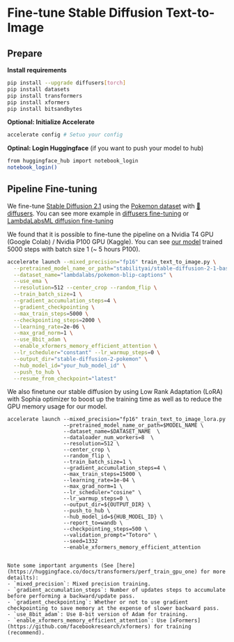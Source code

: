 # Fine-tune Stable Diffusion Text-to-Image
## Prepare
**Install requirements**
```sh
pip install --upgrade diffusers[torch]
pip install datasets
pip install transformers
pip install xformers
pip install bitsandbytes
```

**Optional: Initialize Accelerate**
```sh
accelerate config # Setuo your config
```

**Optinal: Login Huggingface** (if you want to push your model to hub)
```sh
from huggingface_hub import notebook_login
notebook_login()
```

## Pipeline Fine-tuning
We fine-tune [Stable Diffusion 2.1](https://huggingface.co/stabilityai/stable-diffusion-2-1-base) using the [Pokemon dataset](https://huggingface.co/datasets/lambdalabs/pokemon-blip-captions) with [🤗 diffusers](https://github.com/huggingface/diffusers). You can see more example in [diffusers fine-tuning](https://github.com/huggingface/diffusers/tree/main/examples/text_to_image) or [LambdaLabsML diffusion fine-tuning](https://github.com/LambdaLabsML/examples/tree/main/stable-diffusion-finetuning)

We found that it is possible to fine-tune the pipeline on a Nvidia T4 GPU (Google Colab) / Nvidia P100 GPU (Kaggle). You can see [our model](https://huggingface.co/Zero-nnkn/stable-diffusion-2-pokemon) trained 5000 steps with batch size 1 (~ 5 hours P100).

```sh
accelerate launch --mixed_precision="fp16" train_text_to_image.py \
  --pretrained_model_name_or_path="stabilityai/stable-diffusion-2-1-base" \
  --dataset_name="lambdalabs/pokemon-blip-captions" \
  --use_ema \
  --resolution=512 --center_crop --random_flip \
  --train_batch_size=1 \
  --gradient_accumulation_steps=4 \
  --gradient_checkpointing \
  --max_train_steps=5000 \
  --checkpointing_steps=2000 \
  --learning_rate=2e-06 \
  --max_grad_norm=1 \
  --use_8bit_adam \
  --enable_xformers_memory_efficient_attention \
  --lr_scheduler="constant" --lr_warmup_steps=0 \
  --output_dir="stable-diffusion-2-pokemon" \
  --hub_model_id="your_hub_model_id" \
  --push_to_hub \
  --resume_from_checkpoint="latest"
```

We also finetune our stable diffusion by using Low Rank Adaptation (LoRA) with Sophia optimizer to boost up the training time as well as to reduce the GPU memory usage for our model.

```
accelerate launch --mixed_precision="fp16" train_text_to_image_lora.py
                  --pretrained_model_name_or_path=$MODEL_NAME \
                  --dataset_name=$DATASET_NAME  \
                  --dataloader_num_workers=8  \
                  --resolution=512 \
                  --center_crop \
                  --random_flip \
                  --train_batch_size=1 \
                  --gradient_accumulation_steps=4 \
                  --max_train_steps=15000 \
                  --learning_rate=1e-04 \
                  --max_grad_norm=1 \
                  --lr_scheduler="cosine" \
                  --lr_warmup_steps=0 \
                  --output_dir=${OUTPUT_DIR} \
                  --push_to_hub \
                  --hub_model_id=${HUB_MODEL_ID} \
                  --report_to=wandb \
                  --checkpointing_steps=500 \
                  --validation_prompt="Totoro" \
                  --seed=1332
                  --enable_xformers_memory_efficient_attention 
```
```

Note some important arguments (See [here](https://huggingface.co/docs/transformers/perf_train_gpu_one) for more detailts):
- `mixed_precision`: Mixed precision training.
- `gradient_accumulation_steps`: Number of updates steps to accumulate before performing a backward/update pass.
- `gradient_checkpointing`: Whether or not to use gradient checkpointing to save memory at the expense of slower backward pass.
- `use_8bit_adam`: Use 8-bit version of Adam for training.
- `enable_xformers_memory_efficient_attention`: Use [xFormers](https://github.com/facebookresearch/xformers) for training (recommend).
